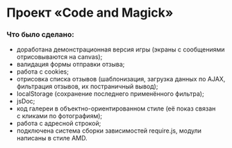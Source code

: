 # Проект «Code and Magick»

### Что было сделано:
* доработана демонстрационная версия игры (экраны с&nbsp;сообщениями отрисовываются на&nbsp;canvas);
* валидация формы отправки отзыва;
* работа с&nbsp;cookies;
* отрисовка списка отзывов (шаблонизация, загрузка данных по&nbsp;AJAX, фильтрация отзывов, их&nbsp;постраничный вывод);
* localStorage (сохранение последнего применённого фильтра);
* jsDoc;
* код галереи в объектно-ориентированном стиле (её&nbsp;показ связан с&nbsp;кликами по&nbsp;фотографиям);
* работа с&nbsp;адресной строкой;
* подключена система сборки зависимостей require.js, модули написаны в&nbsp;стиле AMD.
